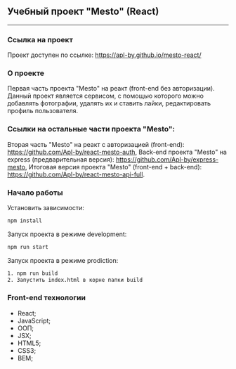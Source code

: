 ## Учебный проект "Mesto" (React)
---
###  Ссылка на проект

Проект доступен по ссылке: https://apl-by.github.io/mesto-react/
### О проекте

Первая часть проекта "Mesto" на реакт (front-end без авторизации). Данный проект является сервисом, с помощью которого можно добавлять фотографии, удалять их и ставить лайки, редактировать профиль пользователя.

### Ссылки на остальные части проекта "Mesto":
Вторая часть "Mesto" на реакт с авторизацией (front-end): https://github.com/Apl-by/react-mesto-auth,
Back-end проекта "Mesto" на express (предварительная версия): https://github.com/Apl-by/express-mesto,
Итоговая версия проекта "Mesto" (front-end + back-end): https://github.com/Apl-by/react-mesto-api-full.

### Начало работы

Установить зависимости:
```bash
npm install
```
Запуск проекта в режиме development:
```bash
npm run start
```
Запуск проекта в режиме prodiction:
```bash
1. npm run build
2. Запустить index.html в корне папки build
```

### Front-end  технологии

- React;
- JavaScript;
- ООП;
- JSX;
- HTML5;
- CSS3;
- BEM;
